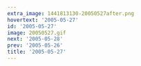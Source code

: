 ```yaml
---
extra_image: 1441813130-20050527after.png
hovertext: '2005-05-27'
id: '2005-05-27'
image: 20050527.gif
next: '2005-05-28'
prev: '2005-05-26'
title: '2005-05-27'
---
```

